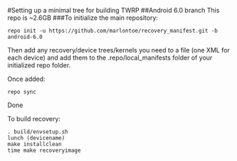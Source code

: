 #Setting up a minimal tree for building TWRP
##Android 6.0 branch
This repo is ~2.6GB
###To initialize the main repository:

````
repo init -u https://github.com/marlontoe/recovery_manifest.git -b android-6.0
````
Then add any recovery/device trees/kernels you need to a file (one XML for each device) and add them to the .repo/local_manifests folder of your initialized repo folder.

Once added:
````
repo sync
````
Done

To build recovery:
````
. build/envsetup.sh
lunch (devicename)
make installclean
time make recoveryimage
````

